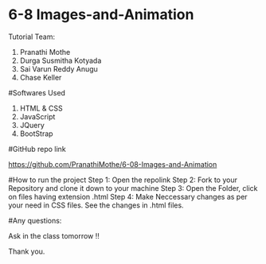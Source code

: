 # 6-8 Images-and-Animation
Tutorial Team:

1. Pranathi Mothe
2. Durga Susmitha Kotyada
3. Sai Varun Reddy Anugu
4. Chase Keller

#Softwares Used

1. HTML & CSS
2. JavaScript
3. JQuery
4. BootStrap

#GitHub repo link

https://github.com/PranathiMothe/6-08-Images-and-Animation
 
#How to run the project
Step 1: Open the repolink
Step 2: Fork to your Repository and clone it down to your machine
Step 3: Open the Folder, click on files having extension .html 
Step 4: Make Neccessary changes as per your need in CSS files. See the changes in .html files.

#Any questions: 

Ask in the class tomorrow !!

Thank you.







